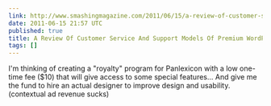 ```yaml
---
link: http://www.smashingmagazine.com/2011/06/15/a-review-of-customer-service-and-support-models-of-premium-wordpress-shops/
date: 2011-06-15 21:57 UTC
published: true
title: A Review Of Customer Service And Support Models Of Premium WordPress Shops
tags: []
---
```


I'm thinking of creating a "royalty" program for Panlexicon with a low one-time fee ($10) that will give access to some special features... And give me the fund to hire an actual designer to improve design and usability. (contextual ad revenue sucks)
